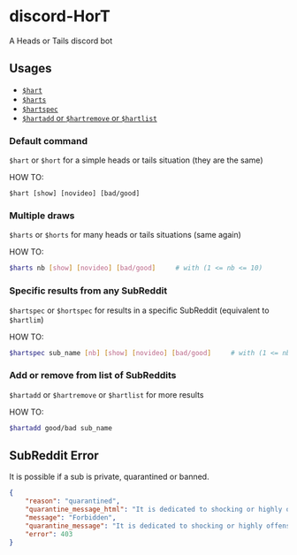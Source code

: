 # discord-HorT
A Heads or Tails discord bot

## Usages
- [``$hart``](https://github.com/erwanvivien/discord-HorT#default-command)
- [``$harts``](https://github.com/erwanvivien/discord-HorT#Multiple-draws)
- [``$hartspec``](https://github.com/erwanvivien/discord-HorT#Specific-results-from-any-SubReddit)
- [``$hartadd`` or ``$hartremove`` or ``$hartlist``](https://github.com/erwanvivien/discord-HorT#Add-or-remove-from-list-of-SubReddits)

### Default command
``$hart`` or ``$hort`` for a simple heads or tails situation (they are the same)

HOW TO:
```
$hart [show] [novideo] [bad/good]
```

### Multiple draws
``$harts`` or ``$horts`` for many heads or tails situations (same again)

HOW TO:
```bash
$harts nb [show] [novideo] [bad/good]     # with (1 <= nb <= 10)
```

### Specific results from any SubReddit
``$hartspec`` or ``$hortspec`` for results in a specific SubReddit (equivalent to ``$hartlim``)

HOW TO:
```bash
$hartspec sub_name [nb] [show] [novideo] [bad/good]     # with (1 <= nb <= 10)
```

### Add or remove from list of SubReddits
``$hartadd`` or ``$hartremove`` or ``$hartlist`` for more results 

HOW TO:
```bash
$hartadd good/bad sub_name
```

## SubReddit Error
It is possible if a sub is private, quarantined or banned.
```json
{
    "reason": "quarantined", 
    "quarantine_message_html": "It is dedicated to shocking or highly offensive content", 
    "message": "Forbidden", 
    "quarantine_message": "It is dedicated to shocking or highly offensive content.", 
    "error": 403
}
```
